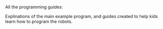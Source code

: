 All the programming guides:

Explinations of the main example program, and guides created to help kids learn how to program the robots.
